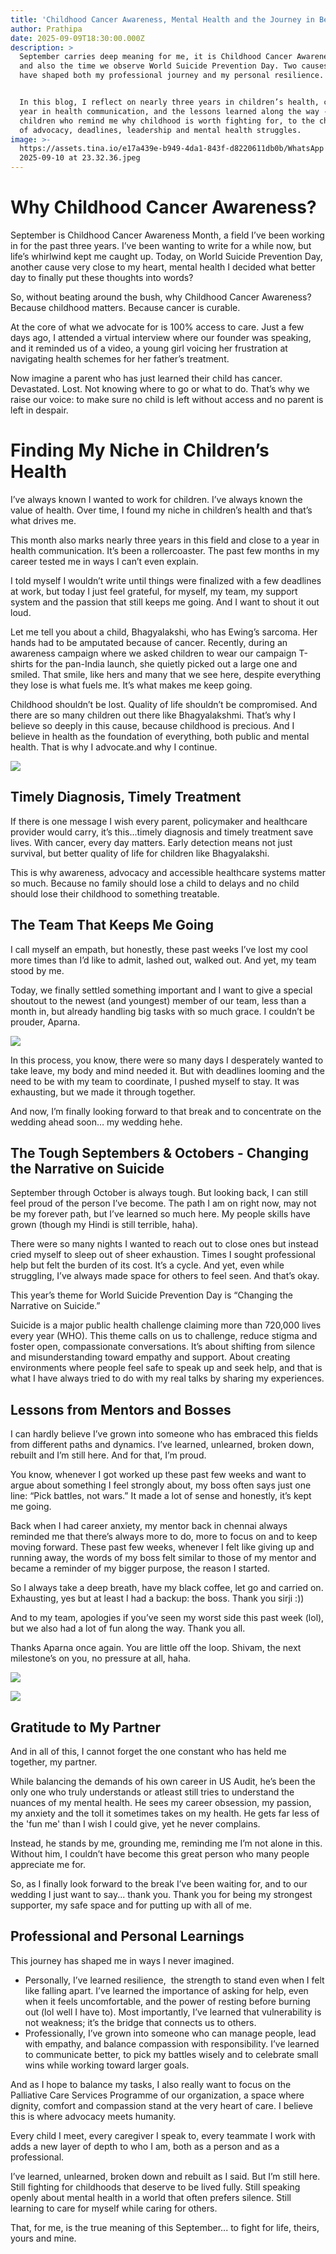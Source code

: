 ```yaml
---
title: 'Childhood Cancer Awareness, Mental Health and the Journey in Between'
author: Prathipa
date: 2025-09-09T18:30:00.000Z
description: >
  September carries deep meaning for me, it is Childhood Cancer Awareness Month
  and also the time we observe World Suicide Prevention Day. Two causes that
  have shaped both my professional journey and my personal resilience.


  In this blog, I reflect on nearly three years in children’s health, close to a
  year in health communication, and the lessons learned along the way - from
  children who remind me why childhood is worth fighting for, to the challenges
  of advocacy, deadlines, leadership and mental health struggles.
image: >-
  https://assets.tina.io/e17a439e-b949-4da1-843f-d8220611db0b/WhatsApp Image
  2025-09-10 at 23.32.36.jpeg
---
```


# Why Childhood Cancer Awareness?

September is Childhood Cancer Awareness Month, a field I’ve been working in for the past three years. I’ve been wanting to write for a while now, but life’s whirlwind kept me caught up. Today, on World Suicide Prevention Day, another cause very close to my heart, mental health I decided what better day to finally put these thoughts into words?

So, without beating around the bush, why Childhood Cancer Awareness?
Because childhood matters. Because cancer is curable.

At the core of what we advocate for is 100% access to care. Just a few days ago, I attended a virtual interview where our founder was speaking, and it reminded us of a video, a young girl voicing her frustration at navigating health schemes for her father’s treatment.

Now imagine a parent who has just learned their child has cancer. Devastated. Lost. Not knowing where to go or what to do. That’s why we raise our voice: to make sure no child is left without access and no parent is left in despair.

# Finding My Niche in Children’s Health

I’ve always known I wanted to work for children. I’ve always known the value of health. Over time, I found my niche in children’s health and that’s what drives me.

This month also marks nearly three years in this field and close to a year in health communication. It’s been a rollercoaster. The past few months in my career tested me in ways I can’t even explain.

I told myself I wouldn’t write until things were finalized with a few deadlines at work, but today I just feel grateful, for myself, my team, my support system and the passion that still keeps me going. And I want to shout it out loud.

Let me tell you about a child, Bhagyalakshi, who has Ewing’s sarcoma. Her hands had to be amputated because of cancer. Recently, during an awareness campaign where we asked children to wear our campaign T-shirts for the pan-India launch, she quietly picked out a large one and smiled. That smile, like hers and many that we see here, despite everything they lose is what fuels me. It’s what makes me keep going.

Childhood shouldn’t be lost. Quality of life shouldn’t be compromised. And there are so many children out there like Bhagyalakshmi. That’s why I believe so deeply in this cause, because childhood is precious. And I believe in health as the foundation of everything, both public and mental health. That is why I advocate.and why I continue.

![](</Untitled design-14.jpg>)

## Timely Diagnosis, Timely Treatment

If there is one message I wish every parent, policymaker and healthcare provider would carry, it’s this...timely diagnosis and timely treatment save lives. With cancer, every day matters. Early detection means not just survival, but better quality of life for children like Bhagyalakshi.

This is why awareness, advocacy and accessible healthcare systems matter so much. Because no family should lose a child to delays and no child should lose their childhood to something treatable.

## The Team That Keeps Me Going

I call myself an empath, but honestly, these past weeks I’ve lost my cool more times than I’d like to admit,  lashed out, walked out. And yet, my team stood by me.

Today, we finally settled something important and I want to give a special shoutout to the newest (and youngest) member of our team, less than a month in, but already handling big tasks with so much grace. I couldn’t be prouder, Aparna.

![](</WhatsApp Image 2025-09-10 at 23.16.50.jpeg>)

In this process, you know, there were so many days I desperately wanted to take leave, my body and mind needed it. But with deadlines looming and the need to be with my team to coordinate, I pushed myself to stay. It was exhausting, but we made it through together.

And now, I’m finally looking forward to that break and to concentrate on the wedding ahead soon… my wedding hehe.

## The Tough Septembers & Octobers - Changing the Narrative on Suicide

September through October is always tough. But looking back, I can still feel proud of the person I’ve become. The path I am on right now, may not be my forever path, but I’ve learned so much here. My people skills have grown (though my Hindi is still terrible, haha).

There were so many nights I wanted to reach out to close ones but instead cried myself to sleep out of sheer exhaustion. Times I sought professional help but felt the burden of its cost. It’s a cycle. And yet, even while struggling, I’ve always made space for others to feel seen. And that’s okay.

This year’s theme for World Suicide Prevention Day is “Changing the Narrative on Suicide.”

Suicide is a major public health challenge claiming more than 720,000 lives every year (WHO). This theme calls on us to challenge, reduce stigma and foster open, compassionate conversations. It’s about shifting from silence and misunderstanding toward empathy and support. About creating environments where people feel safe to speak up and seek help, and that is what I have always tried to do with my real talks by sharing my experiences.

## Lessons from Mentors and Bosses

I can hardly believe I’ve grown into someone who has embraced this fields from different paths and dynamics. I’ve learned, unlearned, broken down, rebuilt and I’m still here. And for that, I’m proud.

You know, whenever I got worked up these past few weeks and want to argue about something I feel strongly about, my boss often says just one line: “Pick battles, not wars.” It made a lot of sense and honestly, it’s kept me going.

Back when I had career anxiety, my mentor back in chennai always reminded me that there’s always more to do, more to focus on and to keep moving forward. These past few weeks, whenever I felt like giving up and running away, the words of my boss felt similar to those of my mentor and became a reminder of my bigger purpose, the reason I started.

So I always take a deep breath, have my black coffee, let go and carried on. Exhausting, yes but at least I had a backup: the boss. Thank you sirji :))

And to my team, apologies if you’ve seen my worst side this past week (lol), but we also had a lot of fun along the way. Thank you all.

Thanks Aparna once again. You are little off the loop. Shivam, the next milestone’s on you, no pressure at all, haha.

![](</WhatsApp Image 2025-09-10 at 23.21.47.jpeg>)

![](</WhatsApp Image 2025-09-10 at 23.19.33.jpeg>)

## Gratitude to My Partner

And in all of this, I cannot forget the one constant who has held me together, my partner.

While balancing the demands of his own career in US Audit, he’s been the only one who truly understands or atleast still tries to understand the nuances of my mental health. He sees my career obsession, my passion, my anxiety and the toll it sometimes takes on my health. He gets far less of the 'fun me' than I wish I could give, yet he never complains.

Instead, he stands by me, grounding me, reminding me I’m not alone in this. Without him, I couldn’t have become this great person who many people appreciate me for. 

So, as I finally look forward to the break I’ve been waiting for, and to our wedding I just want to say... thank you. Thank you for being my strongest supporter, my safe space and for putting up with all of me. 

## Professional and Personal Learnings

This journey has shaped me in ways I never imagined.

* Personally, I’ve learned resilience,  the strength to stand even when I felt like falling apart. I’ve learned the importance of asking for help, even when it feels uncomfortable, and the power of resting before burning out (lol well I have to). Most importantly, I’ve learned that vulnerability is not weakness; it’s the bridge that connects us to others.
* Professionally, I’ve grown into someone who can manage people, lead with empathy, and balance compassion with responsibility. I’ve learned to communicate better, to pick my battles wisely and to celebrate small wins while working toward larger goals.

And as I hope to balance my tasks, I also really want to focus on the Palliative Care Services Programme of our organization, a space where dignity, comfort and compassion stand at the very heart of care. I believe this is where advocacy meets humanity. 

Every child I meet, every caregiver I speak to, every teammate I work with adds a new layer of depth to who I am, both as a person and as a professional.

I’ve learned, unlearned, broken down and rebuilt as I said. But I’m still here. Still fighting for childhoods that deserve to be lived fully. Still speaking openly about mental health in a world that often prefers silence. Still learning to care for myself while caring for others.

That, for me, is the true meaning of this September... to fight for life, theirs, yours and mine.
